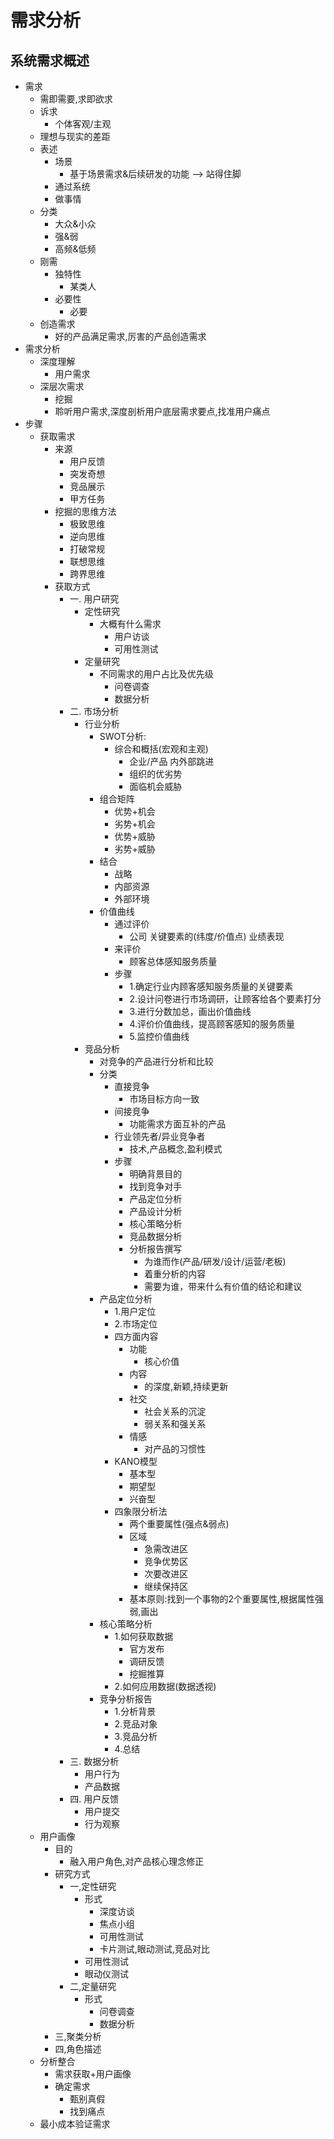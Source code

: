 # 需求分析

## 系统需求概述

- 需求
  - 需即需要,求即欲求
  - 诉求
    - 个体客观/主观
  - 理想与现实的差距
  - 表述
    - 场景
      - 基于场景需求&后续研发的功能 --> 站得住脚
    - 通过系统
    - 做事情
  - 分类
    - 大众&小众
    - 强&弱
    - 高频&低频
  - 刚需
    - 独特性
      - 某类人
    - 必要性
      - 必要
  - 创造需求
    - 好的产品满足需求,厉害的产品创造需求
- 需求分析
  - 深度理解
    - 用户需求
  - 深层次需求
    - 挖掘
    - 聆听用户需求,深度剖析用户底层需求要点,找准用户痛点
- 步骤
  - 获取需求
    - 来源
      - 用户反馈
      - 突发奇想
      - 竞品展示
      - 甲方任务
    - 挖掘的思维方法
      - 极致思维
      - 逆向思维
      - 打破常规
      - 联想思维
      - 跨界思维
    - 获取方式
      - 一. 用户研究
        - 定性研究
          - 大概有什么需求
            - 用户访谈
            - 可用性测试
        - 定量研究
          - 不同需求的用户占比及优先级
            - 问卷调查
            - 数据分析
      - 二. 市场分析
          - 行业分析
            - SWOT分析:
              - 综合和概括(宏观和主观)
                - 企业/产品 内外部跳进
                - 组织的优劣势
                - 面临机会威胁
            - 组合矩阵
              - 优势+机会
              - 劣势+机会
              - 优势+威胁
              - 劣势+威胁
            - 结合
                - 战略
                - 内部资源
                - 外部环境
            - 价值曲线
              - 通过评价
                - 公司 关键要素的(纬度/价值点) 业绩表现
              - 来评价
                - 顾客总体感知服务质量
              - 步骤
                - 1.确定行业内顾客感知服务质量的关键要素
                - 2.设计问卷进行市场调研，让顾客给各个要素打分
                - 3.进行分数加总，画出价值曲线
                - 4.评价价值曲线，提高顾客感知的服务质量
                - 5.监控价值曲线
          - 竞品分析
            - 对竞争的产品进行分析和比较
            - 分类
              - 直接竞争
                - 市场目标方向一致
              - 间接竞争
                - 功能需求方面互补的产品
              - 行业领先者/异业竞争者
                - 技术,产品概念,盈利模式
              - 步骤
                - 明确背景目的
                - 找到竞争对手
                - 产品定位分析
                - 产品设计分析
                - 核心策略分析
                - 竞品数据分析
                - 分析报告撰写
                  - 为谁而作(产品/研发/设计/运营/老板)
                  - 着重分析的内容
                  - 需要为谁，带来什么有价值的结论和建议
            - 产品定位分析
              - 1.用户定位
              - 2.市场定位
              - 四方面内容
                - 功能
                  - 核心价值
                - 内容
                  - 的深度,新颖,持续更新
                - 社交
                  - 社会关系的沉淀
                  - 弱关系和强关系
                - 情感
                  - 对产品的习惯性
              - KANO模型
                - 基本型
                - 期望型
                - 兴奋型
              - 四象限分析法
                - 两个重要属性(强点&弱点)
                - 区域
                  - 急需改进区
                  - 竞争优势区
                  - 次要改进区
                  - 继续保持区
                - 基本原则:找到一个事物的2个重要属性,根据属性强弱,画出
            - 核心策略分析
              - 1.如何获取数据
                - 官方发布
                - 调研反馈
                - 挖掘推算
              - 2.如何应用数据(数据透视)
            - 竞争分析报告
              - 1.分析背景
              - 2.竞品对象
              - 3.竞品分析
              - 4.总结
      - 三. 数据分析
        - 用户行为
        - 产品数据
      - 四. 用户反馈
        - 用户提交
        - 行为观察
  - 用户画像
    - 目的
      - 融入用户角色,对产品核心理念修正
    - 研究方式
      - 一,定性研究
        - 形式
          - 深度访谈
          - 焦点小组
          - 可用性测试
          - 卡片测试,眼动测试,竞品对比
        - 可用性测试
        - 眼动仪测试
      - 二,定量研究
        - 形式
          - 问卷调查
          - 数据分析
    - 三,聚类分析
    - 四,角色描述
  - 分析整合
    - 需求获取+用户画像
    - 确定需求
      - 甄别真假
      - 找到痛点
  - 最小成本验证需求